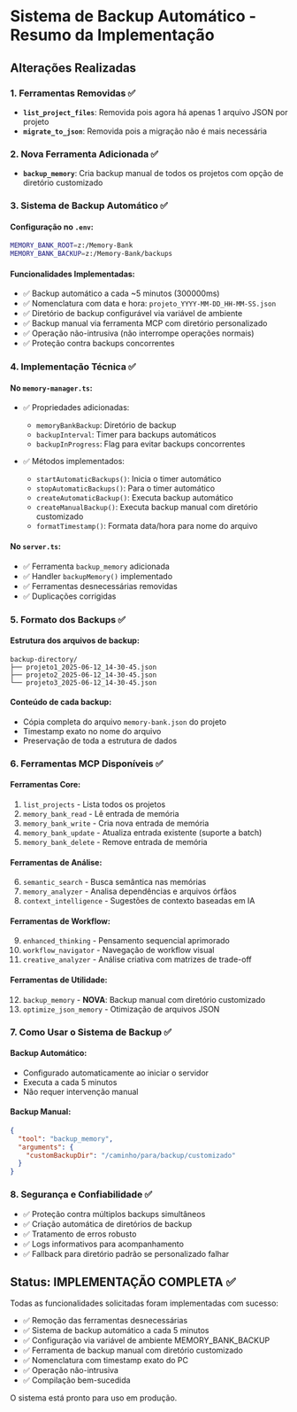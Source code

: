 # Sistema de Backup Automático - Resumo da Implementação

## Alterações Realizadas

### 1. Ferramentas Removidas ✅
- **`list_project_files`**: Removida pois agora há apenas 1 arquivo JSON por projeto
- **`migrate_to_json`**: Removida pois a migração não é mais necessária

### 2. Nova Ferramenta Adicionada ✅
- **`backup_memory`**: Cria backup manual de todos os projetos com opção de diretório customizado

### 3. Sistema de Backup Automático ✅

#### Configuração no `.env`:
```bash
MEMORY_BANK_ROOT=z:/Memory-Bank
MEMORY_BANK_BACKUP=z:/Memory-Bank/backups
```

#### Funcionalidades Implementadas:
- ✅ Backup automático a cada ~5 minutos (300000ms)
- ✅ Nomenclatura com data e hora: `projeto_YYYY-MM-DD_HH-MM-SS.json`
- ✅ Diretório de backup configurável via variável de ambiente
- ✅ Backup manual via ferramenta MCP com diretório personalizado
- ✅ Operação não-intrusiva (não interrompe operações normais)
- ✅ Proteção contra backups concorrentes

### 4. Implementação Técnica ✅

#### No `memory-manager.ts`:
- ✅ Propriedades adicionadas:
  - `memoryBankBackup`: Diretório de backup
  - `backupInterval`: Timer para backups automáticos
  - `backupInProgress`: Flag para evitar backups concorrentes

- ✅ Métodos implementados:
  - `startAutomaticBackups()`: Inicia o timer automático
  - `stopAutomaticBackups()`: Para o timer automático
  - `createAutomaticBackup()`: Executa backup automático
  - `createManualBackup()`: Executa backup manual com diretório customizado
  - `formatTimestamp()`: Formata data/hora para nome do arquivo

#### No `server.ts`:
- ✅ Ferramenta `backup_memory` adicionada
- ✅ Handler `backupMemory()` implementado
- ✅ Ferramentas desnecessárias removidas
- ✅ Duplicações corrigidas

### 5. Formato dos Backups ✅

#### Estrutura dos arquivos de backup:
```
backup-directory/
├── projeto1_2025-06-12_14-30-45.json
├── projeto2_2025-06-12_14-30-45.json
└── projeto3_2025-06-12_14-30-45.json
```

#### Conteúdo de cada backup:
- Cópia completa do arquivo `memory-bank.json` do projeto
- Timestamp exato no nome do arquivo
- Preservação de toda a estrutura de dados

### 6. Ferramentas MCP Disponíveis ✅

#### Ferramentas Core:
1. `list_projects` - Lista todos os projetos
2. `memory_bank_read` - Lê entrada de memória
3. `memory_bank_write` - Cria nova entrada de memória
4. `memory_bank_update` - Atualiza entrada existente (suporte a batch)
5. `memory_bank_delete` - Remove entrada de memória

#### Ferramentas de Análise:
6. `semantic_search` - Busca semântica nas memórias
7. `memory_analyzer` - Analisa dependências e arquivos órfãos
8. `context_intelligence` - Sugestões de contexto baseadas em IA

#### Ferramentas de Workflow:
9. `enhanced_thinking` - Pensamento sequencial aprimorado
10. `workflow_navigator` - Navegação de workflow visual
11. `creative_analyzer` - Análise criativa com matrizes de trade-off

#### Ferramentas de Utilidade:
12. `backup_memory` - **NOVA**: Backup manual com diretório customizado
13. `optimize_json_memory` - Otimização de arquivos JSON

### 7. Como Usar o Sistema de Backup ✅

#### Backup Automático:
- Configurado automaticamente ao iniciar o servidor
- Executa a cada 5 minutos
- Não requer intervenção manual

#### Backup Manual:
```json
{
  "tool": "backup_memory",
  "arguments": {
    "customBackupDir": "/caminho/para/backup/customizado"
  }
}
```

### 8. Segurança e Confiabilidade ✅

- ✅ Proteção contra múltiplos backups simultâneos
- ✅ Criação automática de diretórios de backup
- ✅ Tratamento de erros robusto
- ✅ Logs informativos para acompanhamento
- ✅ Fallback para diretório padrão se personalizado falhar

## Status: IMPLEMENTAÇÃO COMPLETA ✅

Todas as funcionalidades solicitadas foram implementadas com sucesso:
- ✅ Remoção das ferramentas desnecessárias
- ✅ Sistema de backup automático a cada 5 minutos
- ✅ Configuração via variável de ambiente MEMORY_BANK_BACKUP
- ✅ Ferramenta de backup manual com diretório customizado
- ✅ Nomenclatura com timestamp exato do PC
- ✅ Operação não-intrusiva
- ✅ Compilação bem-sucedida

O sistema está pronto para uso em produção.
